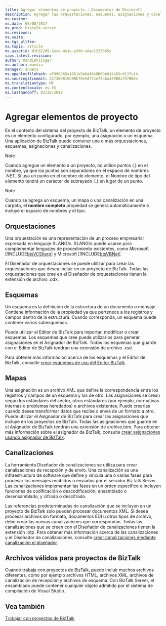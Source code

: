 ```yaml
---
title: Agregar elementos de proyecto | Documentos de Microsoft
description: Agregar las orquestaciones, esquemas, asignaciones y canalizaciones a su proyecto de BizTalk Server en Visual Studio
ms.custom: 
ms.date: 06/08/2017
ms.prod: biztalk-server
ms.reviewer: 
ms.suite: 
ms.tgt_pltfrm: 
ms.topic: article
ms.assetid: d1b922d5-8ece-4e1a-a390-e6ae1222665a
caps.latest.revision: 
author: MandiOhlinger
ms.author: mandia
manager: anneta
ms.openlocfilehash: ef998865a1851e546a3648b60e0141b3cd137c1b
ms.sourcegitcommit: 32f380810b90b70e5df7be72a6a14988a747868e
ms.translationtype: MT
ms.contentlocale: es-ES
ms.lasthandoff: 02/28/2018
---
```

# <a name="add-project-items"></a>Agregar elementos de proyecto
En el contexto del sistema del proyecto de BizTalk, un elemento de proyecto es un elemento configurado, por ejemplo, una asignación o un esquema. Una aplicación de BizTalk puede contener una o más orquestaciones, esquemas, asignaciones y canalizaciones.  
  
> [!NOTE]
>  Cuando agregue un elemento a un proyecto, no utilice puntos (.) en el nombre, ya que los puntos son separadores en el espacio de nombres .NET. Si usa un punto en el nombre de elemento, el Nombre de tipo del elemento tendrá un carácter de subrayado (_) en lugar de un punto.  
  
> [!NOTE]
>  Cuando se agrega un esquema, un mapa o una canalización en una carpeta, el **nombre completo** propiedad se genera automáticamente e incluye el espacio de nombres y el tipo.  
  
## <a name="orchestrations"></a>Orquestaciones  
 Una orquestación es una representación de un proceso empresarial expresada en lenguaje XLANG/s. XLANG/s puede usarse para complementar lenguajes de procedimiento existentes, como Microsoft [!INCLUDE[btsVCSharp](../includes/btsvcsharp-md.md)] y Microsoft [!INCLUDE[btsVBNet](../includes/btsvbnet-md.md)].  
  
 El Diseñador de orquestaciones se puede utilizar para crear las orquestaciones que desea incluir en un proyecto de BizTalk. Todas las orquestaciones que cree en el Diseñador de orquestaciones tienen la extensión de archivo .odx.  
  
## <a name="schemas"></a>Esquemas  
 Un esquema es la definición de la estructura de un documento o mensaje. Contiene información de la propiedad ya que pertenece a los registros y campos dentro de la estructura. Cuando corresponda, un esquema puede contener varios subesquemas.  
  
 Puede utilizar el Editor de BizTalk para importar, modificar o crear esquemas. Los esquemas que cree puede utilizarlos para generar asignaciones en el Asignador de BizTalk. Todos los esquemas que guarde con el Editor de BizTalk tendrán una extensión de archivo .xsd.  
  
 Para obtener más información acerca de los esquemas y el Editor de BizTalk, consulte [crear esquemas de uso del Editor BizTalk](../core/creating-schemas-using-biztalk-editor.md).  
  
## <a name="maps"></a>Mapas  
 Una asignación es un archivo XML que define la correspondencia entre los registros y campos de un esquema y los de otro. Las asignaciones se crean según los estándares del sector, otros estándares (por ejemplo, normativas internas o problemas heredados) o archivos existentes. Puede crearlas cuando desee transformar datos que recibe o envía de un formato a otro. Puede utilizar el Asignador de BizTalk para crear las asignaciones que incluye en los proyectos de BizTalk. Todas las asignaciones que guarde en el Asignador de BizTalk tendrán una extensión de archivo.btm. Para obtener más información sobre el asignador de BizTalk, consulte [crear asignaciones usando asignador de BizTalk](../core/creating-maps-using-biztalk-mapper.md).  
  
## <a name="pipelines"></a>Canalizaciones  
 La herramienta Diseñador de canalizaciones se utiliza para crear canalizaciones de recepción y de envío. Una canalización es una infraestructura de software que define y vincula una o varias fases para procesar los mensajes recibidos o enviados por el servidor BizTalk Server. Las canalizaciones implementan las fases en un orden específico e incluyen funciones de codificación o descodificación, ensamblado o desensamblado, y cifrado o descifrado.  
  
 Las referencias predeterminadas de canalización que se incluyen en un proyecto de BizTalk solo pueden procesar documentos XML. Si desea procesar archivos sin formato, documentos EDI u otros tipos de archivo, debe crear las nuevas canalizaciones que correspondan. Todas las canalizaciones que se creen con el Diseñador de canalizaciones tienen la extensión .btp. Para obtener más información acerca de las canalizaciones y el Diseñador de canalizaciones, consulte [crear canalizaciones mediante canalización el diseñador](../core/creating-pipelines-using-pipeline-designer.md).  
  
## <a name="valid-files-for-biztalk-projects"></a>Archivos válidos para proyectos de BizTalk  
 Cuando trabaja con proyectos de BizTalk, puede incluir muchos archivos diferentes, como por ejemplo archivos HTML, archivos XML, archivos de canalización de recepción y archivos de esquema. Con BizTalk Server, el ensamblado puede contener cualquier objeto admitido por el sistema de compilación de Visual Studio.  
  
## <a name="see-also"></a>Vea también  
 [Trabajar con proyectos de BizTalk](../core/working-with-biztalk-projects.md)